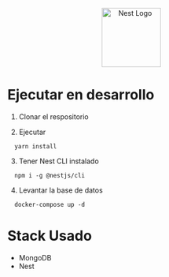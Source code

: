 <p align="center">
  <a href="http://nestjs.com/" target="blank"><img src="https://nestjs.com/img/logo-small.svg" width="120" alt="Nest Logo" /></a>
</p>

# Ejecutar en desarrollo

1. Clonar el respositorio

2. Ejecutar
```
  yarn install
```
3. Tener Nest CLI instalado
```
  npm i -g @nestjs/cli
```


4. Levantar la base de datos
```
  docker-compose up -d
```

# Stack Usado
  
  * MongoDB
  * Nest